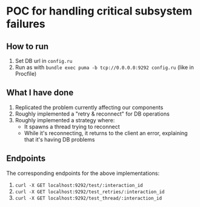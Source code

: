 # POC for handling critical subsystem failures

## How to run

1. Set DB url in `config.ru`
2. Run as with `bundle exec puma -b tcp://0.0.0.0:9292 config.ru` (like in Procfile)

## What I have done 

1. Replicated the problem currently affecting our components
2. Roughly implemented a "retry & reconnect" for DB operations
3. Roughly implemented a strategy where:
    - It spawns a thread trying to reconnect
    - While it's reconnecting, it returns to the client an error, explaining that it's having DB problems

## Endpoints

The corresponding endpoints for the above implementations:

1. `curl -X GET localhost:9292/test/:interaction_id`
2. `curl -X GET localhost:9292/test_retries/:interaction_id`
3. `curl -X GET localhost:9292/test_thread/:interaction_id`




